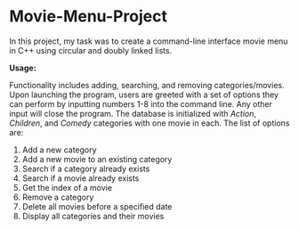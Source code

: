 # Movie-Menu-Project
In this project, my task was to create a command-line interface movie menu in C++ using circular and doubly linked lists. 

**Usage:** 

Functionality includes adding, searching, and removing categories/movies. Upon launching the program, users are greeted with a set of options they can perform by inputting numbers 1-8 into the command line. Any other input will close the program. 
The database is initialized with _Action_, _Children_, and _Comedy_ categories with one movie in each. The list of options are:

1) Add a new category
2) Add a new movie to an existing category
3) Search if a category already exists
4) Search if a movie already exists
5) Get the index of a movie
6) Remove a category
7) Delete all movies before a specified date
8) Display all categories and their movies
